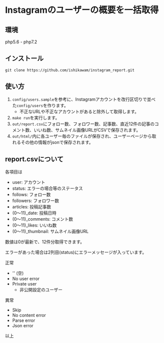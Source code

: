 Instagramのユーザーの概要を一括取得
==================================

## 環境

php5.6 - php7.2

## インストール

```
git clone https://github.com/ishikawam/instagram_report.git
```

## 使い方

1. `config/users.sample`を参考に、Instagramアカウントを改行区切りで並べた`config/users`を作ります。
    * 不正なURLや不正なアカウントがあると除外して取得します。
1. `make run`を実行します。
1. `out/report.csv`にフォロー数、フォロワー数、記事数、直近12件の記事のコメント数、いいね数、サムネイル画像URLがCSVで保存されます。
1. `out/html/`内に各ユーザー毎のファイルが保存され、ユーザーページから取れるその他の情報がjsonで保存されます。

## report.csvについて

各項目は

* user: アカウント
* status: エラーの場合等のステータス
* follows: フォロー数
* followers: フォロワー数
* articles: 投稿記事数
* (0〜11)_date: 投稿日時
* (0〜11)_comments: コメント数
* (0〜11)_likes: いいね数
* (0〜11)_thumbnail: サムネイル画像URL

数値は0が最新で、12件分取得できます。

エラーがあった場合は2列目(status)にエラーメッセージが入っています。

正常

* '' (空)
* No user error
* Private user
  * 非公開設定のユーザー

異常

* Skip
* No content error
* Parse error
* Json error

以上
